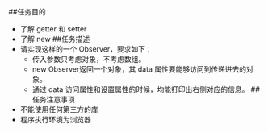 ##任务目的
* 了解 getter 和 setter
* 了解 new
##任务描述
* 请实现这样的一个 Observer，要求如下：
    * 传入参数只考虑对象，不考虑数组。
    * new Observer返回一个对象，其 data 属性要能够访问到传递进去的对象。
    * 通过 data 访问属性和设置属性的时候，均能打印出右侧对应的信息。
##任务注意事项
* 不能使用任何第三方的库
* 程序执行环境为浏览器
